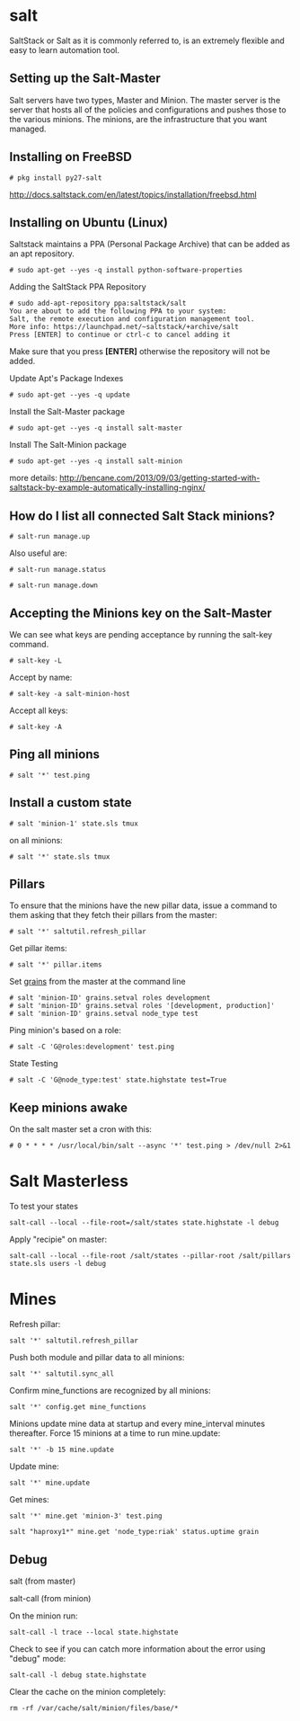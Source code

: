salt
====

SaltStack or Salt as it is commonly referred to, is an extremely flexible and easy to learn automation tool.

Setting up the Salt-Master
--------------------------

Salt servers have two types, Master and Minion. The master server is the server that hosts all of the policies and configurations and pushes those to the various minions. The minions, are the infrastructure that you want managed.

Installing on FreeBSD
---------------------

    # pkg install py27-salt

http://docs.saltstack.com/en/latest/topics/installation/freebsd.html


Installing on Ubuntu (Linux)
----------------------------

Saltstack maintains a PPA (Personal Package Archive) that can be added as an apt repository.

    # sudo apt-get --yes -q install python-software-properties

Adding the SaltStack PPA Repository

    # sudo add-apt-repository ppa:saltstack/salt
    You are about to add the following PPA to your system:
    Salt, the remote execution and configuration management tool.
    More info: https://launchpad.net/~saltstack/+archive/salt
    Press [ENTER] to continue or ctrl-c to cancel adding it

Make sure that you press **[ENTER]** otherwise the repository will not be added.

Update Apt's Package Indexes

    # sudo apt-get --yes -q update

Install the Salt-Master package

    # sudo apt-get --yes -q install salt-master

Install The Salt-Minion package

    # sudo apt-get --yes -q install salt-minion


more details: http://bencane.com/2013/09/03/getting-started-with-saltstack-by-example-automatically-installing-nginx/


How do I list all connected Salt Stack minions?
-----------------------------------------------

    # salt-run manage.up

Also useful are:

    # salt-run manage.status

    # salt-run manage.down


Accepting the Minions key on the Salt-Master
--------------------------------------------

We can see what keys are pending acceptance by running the salt-key command.

    # salt-key -L

Accept by name:

    # salt-key -a salt-minion-host

Accept all keys:

    # salt-key -A

Ping all minions
----------------

    # salt '*' test.ping

Install a custom state
----------------------

    # salt 'minion-1' state.sls tmux

on all minions:

    # salt '*' state.sls tmux

Pillars
-------

To ensure that the minions have the new pillar data, issue a command to them asking that they fetch their pillars from the master:

    # salt '*' saltutil.refresh_pillar

Get pillar items:

    # salt '*' pillar.items

Set [grains](http://salt.readthedocs.org/en/latest/topics/targeting/grains.html#matching-grains-in-the-top-file) from the master at the command line

    # salt 'minion-ID' grains.setval roles development
    # salt 'minion-ID' grains.setval roles '[development, production]'
    # salt 'minion-ID' grains.setval node_type test

Ping minion's based on a role:

    # salt -C 'G@roles:development' test.ping

State Testing

    # salt -C 'G@node_type:test' state.highstate test=True

Keep minions awake
------------------

On the salt master set a cron with this:

    # 0 * * * * /usr/local/bin/salt --async '*' test.ping > /dev/null 2>&1

Salt Masterless
===============

To test your states

    salt-call --local --file-root=/salt/states state.highstate -l debug

Apply "recipie" on master:

    salt-call --local --file-root /salt/states --pillar-root /salt/pillars state.sls users -l debug

Mines
=====

Refresh pillar:

    salt '*' saltutil.refresh_pillar

Push both module and pillar data to all minions:

    salt '*' saltutil.sync_all

Confirm mine_functions are recognized by all minions:

    salt '*' config.get mine_functions

Minions update mine data at startup and every mine_interval minutes thereafter. Force 15 minions at a time to run mine.update:

    salt '*' -b 15 mine.update

Update mine:

    salt '*' mine.update

Get mines:

    salt '*' mine.get 'minion-3' test.ping

    salt "haproxy1*" mine.get 'node_type:riak' status.uptime grain



Debug
-----

salt (from master)

salt-call (from minion)

On the minion run:

    salt-call -l trace --local state.highstate

Check to see if you can catch more information about the error using "debug" mode:

    salt-call -l debug state.highstate

Clear the cache on the minion completely:

    rm -rf /var/cache/salt/minion/files/base/*
